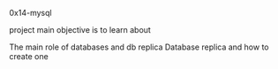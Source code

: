 0x14-mysql

project main objective is to learn about

The main role of databases and db replica
Database replica and how to create one
